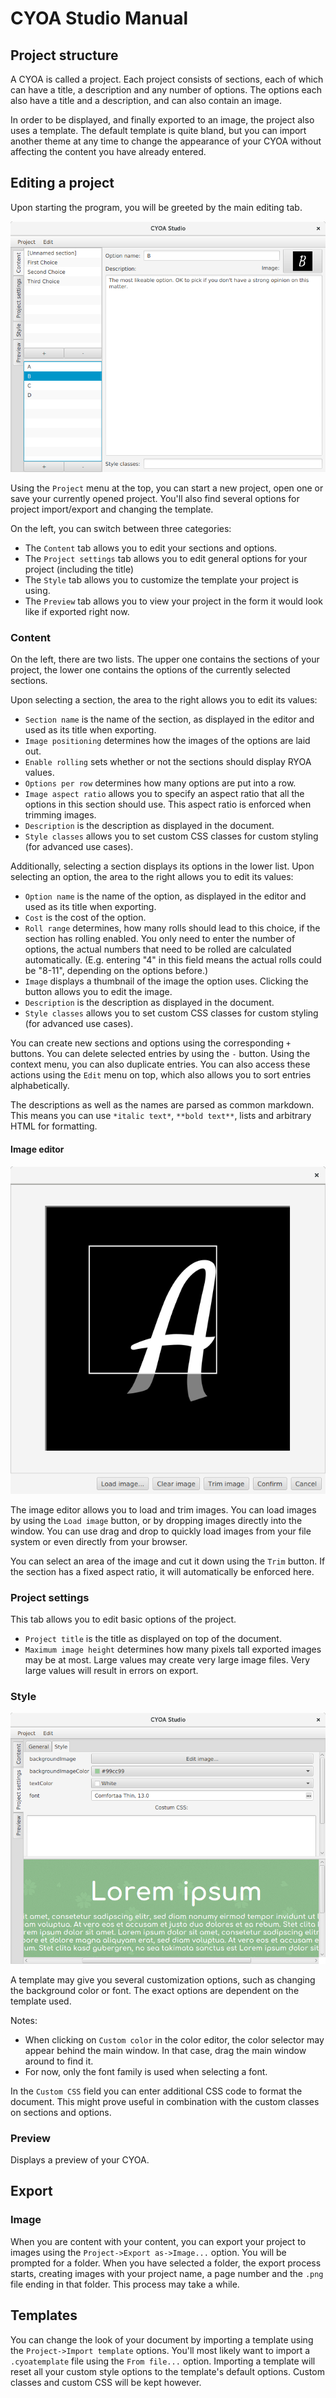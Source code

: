 # CYOA Studio Manual

## Project structure

A CYOA is called a project. Each project consists of sections, each of which can have a title, a description and any number of options.
The options each also have a title and a description, and can also contain an image.

In order to be displayed, and finally exported to an image, the project also uses a template.
The default template is quite bland, but you can import another theme at any time to change the appearance of your CYOA without affecting the content you have already entered.

## Editing a project

Upon starting the program, you will be greeted by the main editing tab.

![Image of the edit tab](img/MainScreen.png)

Using the `Project` menu at the top, you can start a new project, open one or save your currently opened project.
You'll also find several options for project import/export and changing the template.

On the left, you can switch between three categories:

- The `Content` tab allows you to edit your sections and options.
- The `Project settings` tab allows you to edit general options for your project (including the title)
- The `Style` tab allows you to customize the template your project is using.
- The `Preview` tab allows you to view your project in the form it would look like if exported right now.

### Content

On the left, there are two lists.
The upper one contains the sections of your project, the lower one contains the options of the currently selected sections.

Upon selecting a section, the area to the right allows you to edit its values:

- `Section name` is the name of the section, as displayed in the editor and used as its title when exporting.
- `Image positioning` determines how the images of the options are laid out.
- `Enable rolling` sets whether or not the sections should display RYOA values.
- `Options per row` determines how many options are put into a row.
- `Image aspect ratio` allows you to specify an aspect ratio that all the options in this section should use. This aspect ratio is enforced when trimming images.
- `Description` is the description as displayed in the document.
- `Style classes` allows you to set custom CSS classes for custom styling (for advanced use cases).

Additionally, selecting a section displays its options in the lower list. Upon selecting an option, the area to the right allows you to edit its values:

- `Option name` is the name of the option, as displayed in the editor and used as its title when exporting.
- `Cost` is the cost of the option.
- `Roll range` determines, how many rolls should lead to this choice, if the section has rolling enabled. You only need to enter the number of options, the actual numbers that need to be rolled are calculated automatically. (E.g. entering "4" in this field means the actual rolls could be "8-11", depending on the options before.)
- `Image` displays a thumbnail of the image the option uses. Clicking the button allows you to edit the image.
- `Description` is the description as displayed in the document.
- `Style classes` allows you to set custom CSS classes for custom styling (for advanced use cases).

You can create new sections and options using the corresponding `+` buttons. You can delete selected entries by using the `-` button.
Using the context menu, you can also duplicate entries. You can also access these actions using the `Edit` menu on top, which also allows you to sort entries alphabetically.

The descriptions as well as the names are parsed as common markdown. This means you can use `*italic text*`, `**bold text**`, lists and arbitrary HTML for formatting.

#### Image editor

![Image of the image editor](img/ImageEditor.png)

The image editor allows you to load and trim images. You can load images by using the `Load image` button, or by dropping images directly into the window. You can use drag and drop to quickly load images from your file system or even directly from your browser.

You can select an area of the image and cut it down using the `Trim` button. If the section has a fixed aspect ratio, it will automatically be enforced here.

### Project settings

This tab allows you to edit basic options of the project.

- `Project title` is the title as displayed on top of the document.
- `Maximum image height` determines how many pixels tall exported images may be at most. Large values may create very large image files. Very large values will result in errors on export.

### Style

![Image of the style editor](img/StyleEditor.png)

A template may give you several customization options, such as changing the background color or font. The exact options are dependent on the template used. 

Notes:

- When clicking on `Custom color` in the color editor, the color selector may appear behind the main window. In that case, drag the main window around to find it.
- For now, only the font family is used when selecting a font.

In the `Custom CSS` field you can enter additional CSS code to format the document. This might prove useful in combination with the custom classes on sections and options.

### Preview

Displays a preview of your CYOA.

## Export

### Image

When you are content with your content, you can export your project to images using the `Project->Export as->Image...` option. You will be prompted for a folder. When you have selected a folder, the export process starts, creating images with your project name, a page number and the `.png` file ending in that folder. This process may take a while.

## Templates

You can change the look of your document by importing a template using the `Project->Import template` options. You'll most likely want to import a `.cyoatemplate` file using the `From file...` option. Importing a template will reset all your custom style options to the template's default options. Custom classes and custom CSS will be kept however.